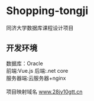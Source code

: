 # Shopping-tongji
同济大学数据库课程设计项目
## 开发环境
数据库：Oracle<br>
前端:Vue.js  后端:.net core<br>
服务器端:云服务器+nginx <br>   
项目映射域名 www.28jy10gtt.cn
